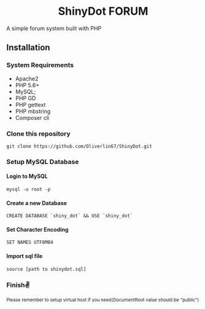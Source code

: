 <p align="center">
    <h1 align="center">ShinyDot FORUM</h1>
</p>
A simple forum system built with PHP

## Installation

### System Requirements
- Apache2
- PHP 5.6+
- MySQL;
- PHP GD
- PHP gettext
- PHP mbstring
- Composer cli

### Clone this repository

```
git clone https://github.com/Oliverlin67/ShinyDot.git
```

### Setup MySQL Database

#### Login to MySQL
```
mysql -u root -p
```

#### Create a new Database

```
CREATE DATABASE `shiny_dot` && USE `shiny_dot`
```

#### Set Character Encoding

```
SET NAMES UTF8MB4
```

#### Import sql file

```
source [path to shinydot.sql]
```

### Finish✌

<small>Please remember to setup virtual host if you need(DocumentRoot value should be "public")</small>
